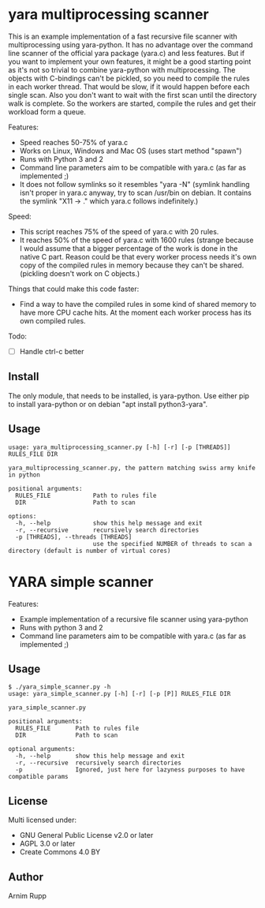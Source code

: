 # yara multiprocessing scanner

This is an example implementation of a fast recursive file scanner with multiprocessing using yara-python. It has no advantage over the command line scanner of the official yara package (yara.c) and less features. But if you want to implement your own features, it might be a good starting point as it's not so trivial to combine yara-python with multiprocessing. The objects with C-bindings can't be pickled, so you need to compile the rules in each worker thread. That would be slow, if it would happen before each single scan. Also you don't want to wait with the first scan until the directory walk is complete. So the workers are started, compile the rules and get their workload form a queue.

Features:
* Speed reaches 50-75% of yara.c
* Works on Linux, Windows and Mac OS (uses start method "spawn")
* Runs with Python 3 and 2
* Command line parameters aim to be compatible with yara.c (as far as implemented ;)
* It does not follow symlinks so it resembles "yara -N" (symlink handling isn't proper in yara.c anyway, try to scan /usr/bin on debian. It contains the symlink "X11 -> ." which yara.c follows indefinitely.)


Speed:
- This script reaches 75% of the speed of yara.c with 20 rules.
- It reaches 50% of the speed of yara.c with 1600 rules (strange because I would assume that a bigger percentage of the work is done in the native C part. Reason could be that every worker process needs it's own copy of the compiled rules in memory because they can't be shared. (pickling doesn't work on C objects.)

Things that could make this code faster:
- Find a way to have the compiled rules in some kind of shared memory to have more CPU cache hits. At the moment each worker process has its own compiled rules.

Todo:
- [ ] Handle ctrl-c better

## Install

The only module, that needs to be installed, is yara-python. Use either pip to install yara-python or on debian "apt install python3-yara".

## Usage

```
usage: yara_multiprocessing_scanner.py [-h] [-r] [-p [THREADS]] RULES_FILE DIR

yara_multiprocessing_scanner.py, the pattern matching swiss army knife in python

positional arguments:
  RULES_FILE            Path to rules file
  DIR                   Path to scan

options:
  -h, --help            show this help message and exit
  -r, --recursive       recursively search directories
  -p [THREADS], --threads [THREADS]
                        use the specified NUMBER of threads to scan a directory (default is number of virtual cores)
```

# YARA simple scanner

Features:
- Example implementation of a recursive file scanner using yara-python
- Runs with python 3 and 2
- Command line parameters aim to be compatible with yara.c (as far as implemented ;)


## Usage
```
$ ./yara_simple_scanner.py -h
usage: yara_simple_scanner.py [-h] [-r] [-p [P]] RULES_FILE DIR

yara_simple_scanner.py

positional arguments:
  RULES_FILE       Path to rules file
  DIR              Path to scan

optional arguments:
  -h, --help       show this help message and exit
  -r, --recursive  recursively search directories
  -p               Ignored, just here for lazyness purposes to have compatible params
```


## License

Multi licensed under:
* GNU General Public License v2.0 or later
* AGPL 3.0 or later
* Create Commons 4.0 BY

## Author

Arnim Rupp

